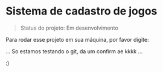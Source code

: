 <h1>Sistema de cadastro de jogos</h1>

> Status do projeto: Em desenvolvimento

Para rodar esse projeto em sua máquina, por favor digite:

...
So estamos testando o git, da um confirm ae kkkk
...

:)
